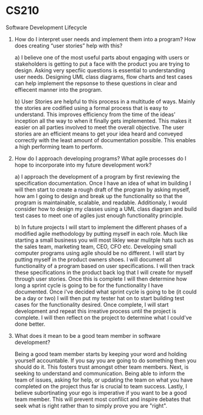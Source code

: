 # CS210
Software Development Lifecycle

1) How do I interpret user needs and implement them into a program? How does creating “user stories” help with this?

   a) I believe one of the most useful parts about engaging with users or stakeholders is getting to put a face with the product you are trying to design. Asking         very specfiic questions is essential to understanding user needs. Designing UML class diagrams, flow charts and test cases can help implement the repsonse to       these questions in clear and effiecent manner into the program.

   b) User Stories are helpful to this process in a multitude of ways. Mainly the stories are codified using a formal process that is easy to understand. This             improves efficiency from the time of the ideas’ inception all the way to when it finally gets implemented. This makes it easier on all parties involved to           meet the overall objective. The user stories are an efficient means to get your idea heard and conveyed correctly with the least amount of documentation             possible. This enables a high performing team to perform. 

2) How do I approach developing programs? What agile processes do I hope to incorporate into my future development work?

   a) I approach the development of a program by first reviewing the specification documentation. Once I have an idea of what im building I will then start to             create a rough draft of the program by asking myself, how am I going to design and break up the functionality so that the program is maintainable, scalable,         and readable. Additionaly, I would consider how to design my classes using a UML class diagram and build test cases to meet one of agiles just enough               functionality principle. 
   
   b) In future projects I will start to implement the different phases of a modified agile methodology by putting myself in each role. Much like starting a small         business you will most likley wear mulitple hats such as the sales team, marketing team, CEO, CFO etc. Developing small computer programs using agile should         be no different. I will start by putting myself in the product owners shoes. I will document all functionality of a program based on user specifications. I         will then track these specifications in the product back log that I will create for myself through user stories. Once this is complete I will then determine         how long a sprint cycle is going to be for the functionality I have documented. Once i've decided what sprint cycle is going to be (it could be a day or two)       I will then put my tester hat on to start building test cases for the functionality desired. Once complete, I will start development and repeat this irreative       process until the project is complete. I will then reflect on the project to determine what I could've done better.
   
3) What does it mean to be a good team member in software development?

   Being a good team member starts by keeping your word and holding yourself accountable. If you say you are going to do something then you should do it. This          fosters trust amongst other team members. Next, is seeking to understand and communication. Being able to inform the team of issues, asking for help, or updating    the team on what you have completed on the project thus far is crucial to team success. Lastly, I believe subortinating your ego is imperative if you want to be    a good team member. This will prevent most confilict and inspire debates that seek what is right rather than to simply prove you are "right".
